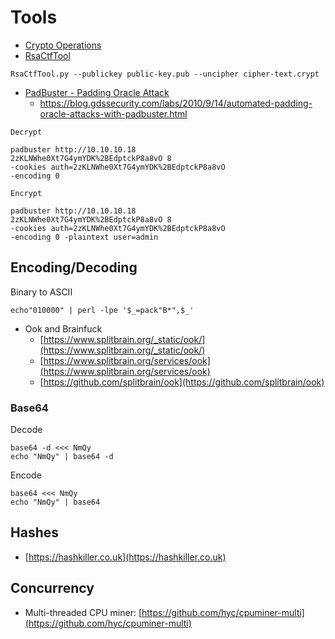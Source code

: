 # Tools

- [Crypto Operations](http://rumkin.com/tools/cipher/)
- [RsaCtfTool](https://github.com/Ganapati/RsaCtfTool)
```
RsaCtfTool.py --publickey public-key.pub --uncipher cipher-text.crypt
```
- [PadBuster - Padding Oracle Attack](https://github.com/GDSSecurity/PadBuster)
  - https://blog.gdssecurity.com/labs/2010/9/14/automated-padding-oracle-attacks-with-padbuster.html
```
Decrypt

padbuster http://10.10.10.18
2zKLNWhe0Xt7G4ymYDK%2BEdptckP8a8vO 8
-cookies auth=2zKLNWhe0Xt7G4ymYDK%2BEdptckP8a8vO
-encoding 0

Encrypt

padbuster http://10.10.10.18
2zKLNWhe0Xt7G4ymYDK%2BEdptckP8a8vO 8
-cookies auth=2zKLNWhe0Xt7G4ymYDK%2BEdptckP8a8vO
-encoding 0 -plaintext user=admin
```

## Encoding/Decoding

Binary to ASCII
```
echo"010000" | perl -lpe '$_=pack"B*",$_'
```

- Ook and Brainfuck
  - [https://www.splitbrain.org/_static/ook/](https://www.splitbrain.org/_static/ook/)
  - [https://www.splitbrain.org/services/ook](https://www.splitbrain.org/services/ook)
  - [https://github.com/splitbrain/ook](https://github.com/splitbrain/ook)

### Base64

Decode
```
base64 -d <<< NmQy
echo "NmQy" | base64 -d
```

Encode
```
base64 <<< NmQy
echo "NmQy" | base64
```

## Hashes

- [https://hashkiller.co.uk](https://hashkiller.co.uk)

## Concurrency

- Multi-threaded CPU miner: [https://github.com/hyc/cpuminer-multi](https://github.com/hyc/cpuminer-multi)
